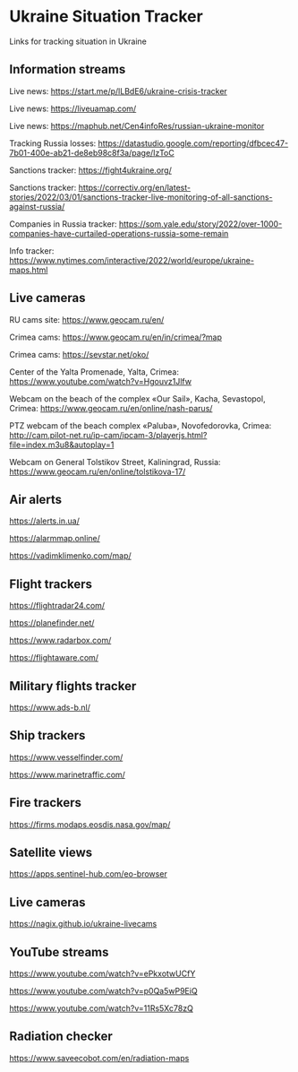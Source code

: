 # Ukraine Situation Tracker

Links for tracking situation in Ukraine

## Information streams

Live news: https://start.me/p/lLBdE6/ukraine-crisis-tracker

Live news: https://liveuamap.com/

Live news: https://maphub.net/Cen4infoRes/russian-ukraine-monitor

Tracking Russia losses: https://datastudio.google.com/reporting/dfbcec47-7b01-400e-ab21-de8eb98c8f3a/page/IzToC

Sanctions tracker: https://fight4ukraine.org/

Sanctions tracker: https://correctiv.org/en/latest-stories/2022/03/01/sanctions-tracker-live-monitoring-of-all-sanctions-against-russia/ 

Companies in Russia tracker: https://som.yale.edu/story/2022/over-1000-companies-have-curtailed-operations-russia-some-remain

Info tracker: https://www.nytimes.com/interactive/2022/world/europe/ukraine-maps.html

## Live cameras

RU cams site: https://www.geocam.ru/en/

Crimea cams: https://www.geocam.ru/en/in/crimea/?map

Crimea cams: https://sevstar.net/oko/

Center of the Yalta Promenade, Yalta, Crimea: https://www.youtube.com/watch?v=Hgouvz1Jlfw

Webcam on the beach of the complex «Our Sail», Kacha, Sevastopol, Crimea: https://www.geocam.ru/en/online/nash-parus/

PTZ webcam of the beach complex «Paluba», Novofedorovka, Crimea:
http://cam.pilot-net.ru/ip-cam/ipcam-3/playerjs.html?file=index.m3u8&autoplay=1

Webcam on General Tolstikov Street, Kaliningrad, Russia: https://www.geocam.ru/en/online/tolstikova-17/











## Air alerts

https://alerts.in.ua/

https://alarmmap.online/

https://vadimklimenko.com/map/


## Flight trackers

https://flightradar24.com/

https://planefinder.net/

https://www.radarbox.com/

https://flightaware.com/

## Military flights tracker

https://www.ads-b.nl/

## Ship trackers

https://www.vesselfinder.com/

https://www.marinetraffic.com/


## Fire trackers

https://firms.modaps.eosdis.nasa.gov/map/


## Satellite views

https://apps.sentinel-hub.com/eo-browser


## Live cameras

https://nagix.github.io/ukraine-livecams

## YouTube streams

https://www.youtube.com/watch?v=ePkxotwUCfY

https://www.youtube.com/watch?v=p0Qa5wP9EiQ

https://www.youtube.com/watch?v=11Rs5Xc78zQ

## Radiation checker

https://www.saveecobot.com/en/radiation-maps

